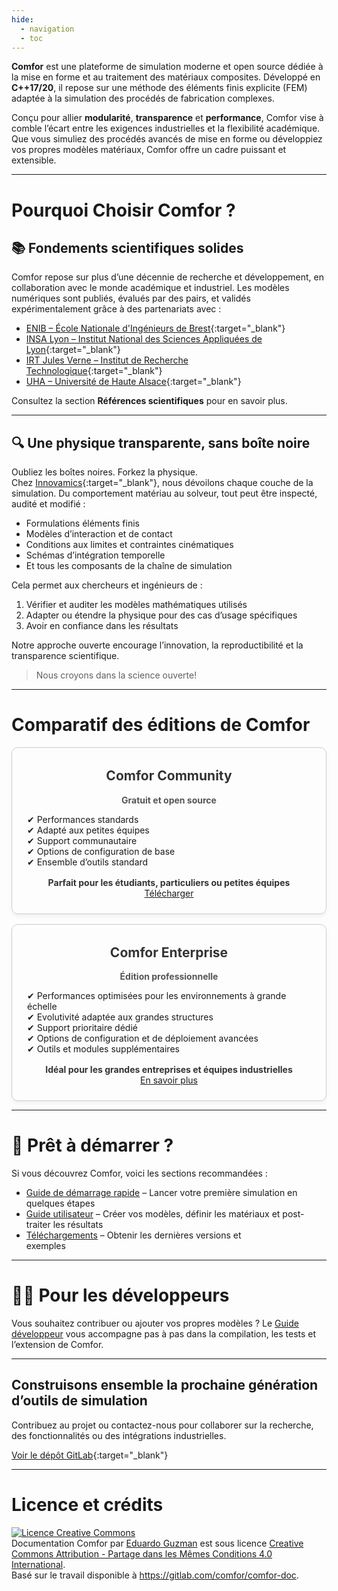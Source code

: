 ```yaml
---
hide:
  - navigation
  - toc
---
```


**Comfor** est une plateforme de simulation moderne et open source dédiée à la
mise en forme et au traitement des matériaux composites. Développé en
**C++17/20**, il repose sur une méthode des éléments finis explicite (FEM)
adaptée à la simulation des procédés de fabrication complexes.

Conçu pour allier **modularité**, **transparence** et **performance**, Comfor
vise à comble l’écart entre les exigences industrielles et la flexibilité
académique. Que vous simuliez des procédés avancés de mise en forme ou
développiez vos propres modèles matériaux, Comfor offre un cadre puissant et
extensible.

---

# Pourquoi Choisir Comfor ?

## 📚 Fondements scientifiques solides

Comfor repose sur plus d’une décennie de recherche et développement, en
collaboration avec le monde académique et industriel. Les modèles numériques
sont publiés, évalués par des pairs, et validés expérimentalement grâce à des
partenariats avec :

- [ENIB – École Nationale d'Ingénieurs de Brest](https://www.enib.fr/en_enib/){:target="_blank"}
- [INSA Lyon – Institut National des Sciences Appliquées de Lyon](https://www.insa-lyon.fr/en){:target="_blank"}
- [IRT Jules Verne – Institut de Recherche Technologique](https://www.irt-jules-verne.fr/en/irt-jules-verne/){:target="_blank"}
- [UHA – Université de Haute Alsace](https://www.uha.fr/en/index.html){:target="_blank"}

Consultez la section **Références scientifiques** pour en savoir plus.

---

## 🔍 Une physique transparente, sans boîte noire

Oubliez les boîtes noires. Forkez la physique.  
Chez [Innovamics](https://www.innovamics.com/){:target="_blank"}, nous dévoilons chaque couche de
la simulation. Du comportement matériau au solveur, tout peut être inspecté,
audité et modifié :

- Formulations éléments finis  
- Modèles d’interaction et de contact  
- Conditions aux limites et contraintes cinématiques
- Schémas d’intégration temporelle  
- Et tous les composants de la chaîne de simulation

Cela permet aux chercheurs et ingénieurs de :

1. Vérifier et auditer les modèles mathématiques utilisés  
2. Adapter ou étendre la physique pour des cas d’usage spécifiques  
3. Avoir en confiance dans les résultats  

Notre approche ouverte encourage l’innovation, la reproductibilité et la
transparence scientifique.

> Nous croyons dans la science ouverte!

---

# Comparatif des éditions de Comfor

<div class="comparatif-container" style="display: flex; flex-wrap: wrap; gap: 1rem; justify-content: center;">

  <div class="edition-card" style="flex: 1; min-width: 250px; border: 1px solid #ccc; border-radius: 10px; padding: 1.5rem; text-align: center; box-shadow: 0 4px 6px rgba(0,0,0,0.05); transition: transform 0.2s;">
    <h2 style="margin-top: 0.5rem; color: #333;">Comfor Community</h2>
    <p style="font-weight: bold; color: #555;">Gratuit et open source</p>
    <ul style="list-style: none; padding: 0; text-align: left;">
      <li>✔ Performances standards</li>
      <li>✔ Adapté aux petites équipes</li>
      <li>✔ Support communautaire</li>
      <li>✔ Options de configuration de base</li>
      <li>✔ Ensemble d’outils standard</li>
    </ul>
    <div style="margin-top: 1rem; font-weight: bold; color: #333;">Parfait pour les étudiants, particuliers ou petites équipes</div>
    <a class="md-button md-raised" href="overview/download/" style="margin-top: 1rem;">Télécharger</a>
  </div>

  <div class="edition-card" style="flex: 1; min-width: 250px; border: 1px solid #ccc; border-radius: 10px; padding: 1.5rem; text-align: center; box-shadow: 0 4px 6px rgba(0,0,0,0.05); transition: transform 0.2s;">
    <h2 style="margin-top: 0.5rem; color: #333;">Comfor Enterprise</h2>
    <p style="font-weight: bold; color: #555;">Édition professionnelle</p>
    <ul style="list-style: none; padding: 0; text-align: left;">
      <li>✔ Performances optimisées pour les environnements à grande échelle</li>
      <li>✔ Evolutivité adaptée aux grandes structures</li>
      <li>✔ Support prioritaire dédié</li>
      <li>✔ Options de configuration et de déploiement avancées</li>
      <li>✔ Outils et modules supplémentaires</li>
    </ul>
    <div style="margin-top: 1rem; font-weight: bold; color: #333;">Idéal pour les grandes entreprises et équipes industrielles</div>
    <a class="md-button md-raised" href="collaborate/industry/#comfor_entreprise" style="margin-top: 1rem;">En savoir plus</a>
  </div>

</div>

---

# 🚀 Prêt à démarrer ?

Si vous découvrez Comfor, voici les sections recommandées :

- [Guide de démarrage rapide](overview/quick_starter_guide.md) – Lancer votre
  première simulation en quelques étapes  
- [Guide utilisateur](docs/overview.md) – Créer vos modèles, définir les
  matériaux et post-traiter les résultats  
- [Téléchargements](overview/download.md) – Obtenir les dernières versions et  
  exemples

---

# 👩‍💻 Pour les développeurs

Vous souhaitez contribuer ou ajouter vos propres modèles ? Le
[Guide développeur](developers/api.md) vous accompagne pas à pas dans la
compilation, les tests et l’extension de Comfor.

---

## Construisons ensemble la prochaine génération d’outils de simulation

Contribuez au projet ou contactez-nous pour collaborer sur la recherche, des
fonctionnalités ou des intégrations industrielles.

[Voir le dépôt GitLab](https://gitlab.com/comfor){:target="_blank"}

---

# Licence et crédits

<a rel="license" href="http://creativecommons.org/licenses/by-sa/4.0/"><img
alt="Licence Creative Commons" style="border-width:0"
src="https://i.creativecommons.org/l/by-sa/4.0/88x31.png" /></a><br /><span
xmlns:dct="http://purl.org/dc/terms/" property="dct:title">Documentation Comfor</span> par <a xmlns:cc="http://creativecommons.org/ns#"
href="https://egm_foss.gitlab.io/about_me/" property="cc:attributionName"
rel="cc:attributionURL">Eduardo Guzman</a> est sous licence <a rel="license"
href="http://creativecommons.org/licenses/by-sa/4.0/">Creative Commons Attribution - Partage dans les Mêmes Conditions 4.0 International</a>.<br />Basé sur le travail disponible à <a
xmlns:dct="http://purl.org/dc/terms/"
href="https://gitlab.com/comfor/comfor-doc"
rel="dct:source">https://gitlab.com/comfor/comfor-doc</a>.
